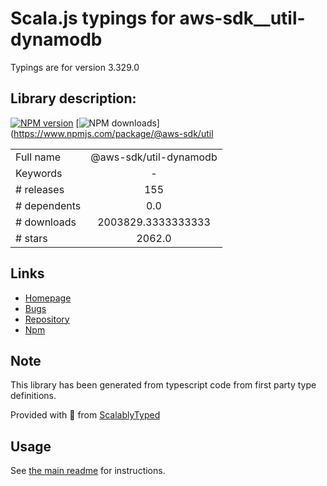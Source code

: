 
# Scala.js typings for aws-sdk__util-dynamodb

Typings are for version 3.329.0

## Library description:
[![NPM version](https://img.shields.io/npm/v/@aws-sdk/util-dynamodb/latest.svg)](https://www.npmjs.com/package/@aws-sdk/util-dynamodb) [![NPM downloads](https://img.shields.io/npm/dm/@aws-sdk/util-dynamodb.svg)](https://www.npmjs.com/package/@aws-sdk/util

|                    |                 |
| ------------------ | :-------------: |
| Full name          | @aws-sdk/util-dynamodb |
| Keywords           | - |
| # releases         | 155 |
| # dependents       | 0.0 |
| # downloads        | 2003829.3333333333 |
| # stars            | 2062.0 |

## Links
- [Homepage](https://github.com/aws/aws-sdk-js-v3/tree/main/packages/util-dynamodb)
- [Bugs](https://github.com/aws/aws-sdk-js-v3/issues)
- [Repository](https://github.com/aws/aws-sdk-js-v3)
- [Npm](https://www.npmjs.com/package/%40aws-sdk%2Futil-dynamodb)
    


## Note
This library has been generated from typescript code from first party type definitions.

Provided with :purple_heart: from [ScalablyTyped](https://github.com/oyvindberg/ScalablyTyped)

## Usage
See [the main readme](../../readme.md) for instructions.


